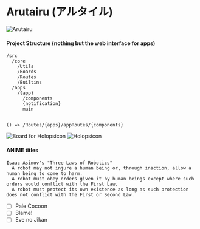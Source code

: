 # Arutairu (アルタイル)

![Arutairu](notes/idea/readme/arutairu.gif)

#### Project Structure (nothing but the web interface for apps)
```
/src
  /core
    /Utils
    /Boards
    /Routes
    /Builtins
  /apps
    /{app}
      /components
      {notification}
      main


() => /Routes/{apps}/appRoutes/{components}
```

![Board for Holopsicon](notes/idea/readme/board_for_holopsicon.png)
![Holopsicon](notes/idea/readme/holopsicon.png)

#### ANIME titles
```
Isaac Asimov's "Three Laws of Robotics"
  A robot may not injure a human being or, through inaction, allow a human being to come to harm.
  A robot must obey orders given it by human beings except where such orders would conflict with the First Law.
  A robot must protect its own existence as long as such protection does not conflict with the First or Second Law.
```
- [ ] Pale Cocoon
- [ ] Blame!
- [ ] Eve no Jikan
